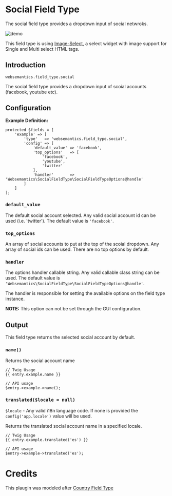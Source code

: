 # Social Field Type

The social field type provides a dropdown input of social netwroks.

![demo](https://raw.githubusercontent.com/websemantics/social-field_type/master/resources/img/animation.gif)

This field type is using [Image-Select](https://github.com/websemantics/Image-Select), a select widget with image support for Single and Multi select HTML tags.

## Introduction

`websemantics.field_type.social`

The social field type provides a dropdown input of scoial accounts (facebook, youtube etc).

## Configuration

**Example Definition:**

    protected $fields = [
        'example' => [
            'type'   => 'websemantics.field_type.social',
            'config' => [
                'default_value' => 'facebook',
                'top_options'   => [
                    'facebook',
                    'youtube',
                    'twitter'
                ],
                'handler'       => 'Websemantics\SocialFieldType\SocialFieldTypeOptions@handle'
            ]
        ]
    ];

### `default_value`

The default social account selected. Any valid social account id can be used (i.e. 'twitter'). The default value is `'facebook'`. 

### `top_options`

An array of social accounts to put at the top of the scoial dropdown. Any array of social ids can be used. There are no top options by default.

### `handler`

The options handler callable string. Any valid callable class string can be used. The default value is `'Websemantics\SocialFieldType\SocialFieldTypeOptions@handle'`.

The handler is responsible for setting the available options on the field type instance.

**NOTE:** This option can not be set through the GUI configuration.

## Output

This field type returns the selected social account by default.

### `name()`

Returns the social account name

    // Twig Usage
    {{ entry.example.name }}
    
    // API usage
    $entry->example->name();

### `translated($locale = null)`

`$locale` - Any valid i18n language code. If none is provided the `config('app.locale')` value will be used.

Returns the translated social account name in a specified locale.

    // Twig Usage
    {{ entry.example.translated('es') }}
    
    // API usage
    $entry->example->translated('es');

# Credits

This plaugin was modeled after [Country Field Type](https://github.com/anomalylabs/country-field_type)
